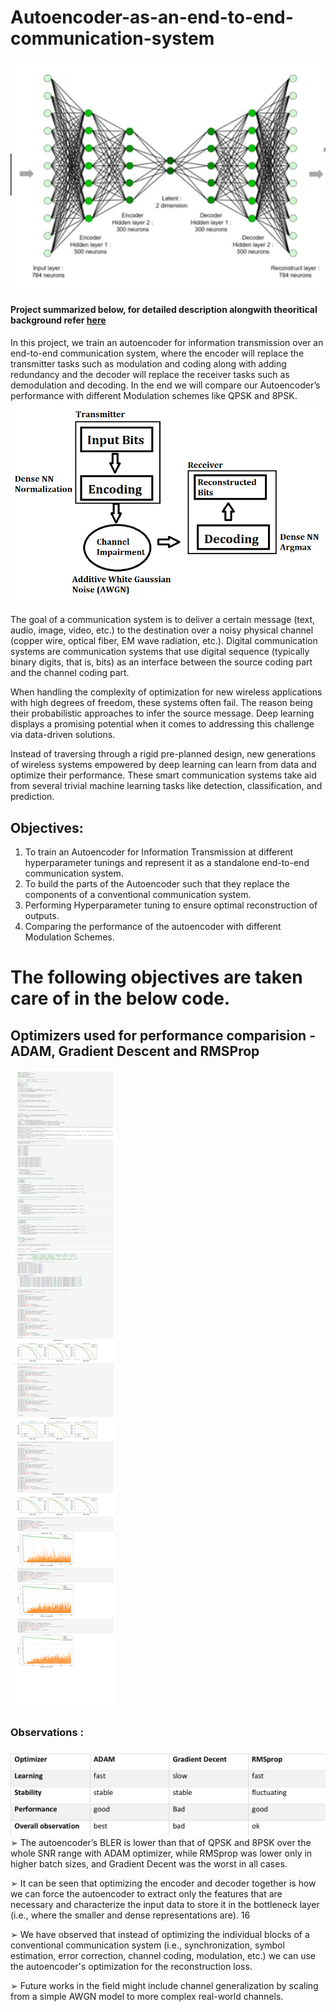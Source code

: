 # Autoencoder-as-an-end-to-end-communication-system
![](images/autoencoder.png)
#### Project summarized below, for detailed description alongwith theoritical background refer [here](autoencoder_project_description.pdf)
In this project, we train an autoencoder for information transmission over an end-to-end communication system, where the encoder will  replace the transmitter tasks such as modulation and coding along with adding redundancy and  the decoder will replace the receiver tasks such as demodulation and decoding. In the end we will compare our Autoencoder’s performance with different Modulation schemes like QPSK and 8PSK.
![](images/autoencoder_design.png)

The goal of a communication system is to deliver a certain message (text, audio, image, 
video, etc.) to the destination over a noisy physical channel (copper wire, optical fiber, EM wave 
radiation, etc.). Digital communication systems are communication systems that use digital 
sequence (typically binary digits, that is, bits) as an interface between the source coding part 
and the channel coding part. 

When handling the complexity of optimization for new wireless applications with high 
degrees of freedom, these systems often fail. The reason being their probabilistic approaches to 
infer the source message. Deep learning displays a promising potential when it comes to 
addressing this challenge via data-driven solutions. 

Instead of traversing through a rigid pre-planned design, new generations of wireless 
systems empowered by deep learning can learn from data and optimize their performance. 
These smart communication systems take aid from several trivial machine learning tasks like 
detection, classification, and prediction.

## Objectives: 

1. To train an Autoencoder for Information Transmission at different hyperparameter tunings 
and represent it as a standalone end-to-end communication system.
2. To build the parts of the Autoencoder such that they replace the components of a
conventional communication system.
3. Performing Hyperparameter tuning to ensure optimal reconstruction of outputs.
4. Comparing the performance of the autoencoder with different Modulation Schemes.

# The following objectives are taken care of in the below code.

## Optimizers used for performance comparision - ADAM, Gradient Descent and RMSProp
![](images/adam.png)

### Observations :

![](images/performance_table.png)
➢ The autoencoder’s BLER is lower than that of QPSK and 8PSK over the whole SNR range
with ADAM optimizer, while RMSprop was lower only in higher batch sizes, and 
Gradient Decent was the worst in all cases.

➢ It can be seen that optimizing the encoder and decoder together is how we can force 
the autoencoder to extract only the features that are necessary and characterize the 
input data to store it in the bottleneck layer (i.e., where the smaller and dense 
representations are).
16

➢ We have observed that instead of optimizing the individual blocks of a conventional 
communication system (i.e., synchronization, symbol estimation, error correction, 
channel coding, modulation, etc.) we can use the autoencoder's optimization for the 
reconstruction loss.

➢ Future works in the field might include channel generalization by scaling from a simple 
AWGN model to more complex real-world channels.

